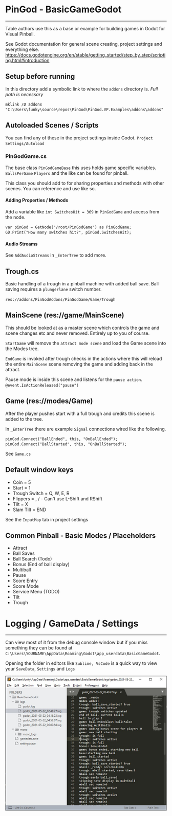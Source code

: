 # PinGod - BasicGameGodot
---

Table authors use this as a base or example for building games in Godot for Visual Pinball.

See Godot documentation for general scene creating, project settings and everything else. https://docs.godotengine.org/en/stable/getting_started/step_by_step/scripting.html#introduction

## Setup before running

In this directory add a symbolic link to where the `addons` directory is. *Full path is necessary*

```
mklink /D addons "C:\Users\funky\source\repos\PinGod\PinGod.VP.Examples\addons\addons"
```

## Autoloaded Scenes / Scripts

You can find any of these in the project settings inside Godot. `Project Settings/Autoload`

### PinGodGame.cs

The base class `PinGodGameBase` this uses holds game specific variables. `BallsPerGame` `Players` and the like can be found for pinball.

This class you should add to for sharing properties and methods with other scenes. You can reference and use like so.

#### Adding Properties / Methods

Add a variable like `int SwitchesHit = 369` in `PinGodGame` and access from the node.

```
var pinGod = GetNode("/root/PinGodGame") as PinGodGame;
GD.Print("How many switches hit?", pinGod.SwitchesHit);
```

#### Audio Streams

See `AddAudioStreams` in `_EnterTree` to add more.

## Trough.cs

Basic handling of a trough in a pinball machine with added ball save. Ball saving requires a `plungerlane` switch number.

`res://addons/PinGodAddons/PinGodGame/Game/Trough`

## MainScene (res://game/MainScene)

This should be looked at as a master scene which controls the game and scene changes etc and never removed. Entirely up to you of course.

`StartGame` will remove the `attract mode scene` and load the Game scene into the Modes tree.

`EndGame` is invoked after trough checks in the actions where this will reload the entire `MainScene` scene removing the game and adding back in the attract.

Pause mode is inside this scene and listens for the `pause action`. `@event.IsActionReleased("pause")`

## Game (res://modes/Game)

After the player pushes start with a full trough and credits this scene is added to the tree.

In `_EnterTree` there are example `Signal` connections wired like the following.

```
pinGod.Connect("BallEnded", this, "OnBallEnded");
pinGod.Connect("BallStarted", this, "OnBallStarted");
```

See `Game.cs`

## Default window keys

- Coin = 5
- Start = 1
- Trough Switch = Q, W, E, R
- Flippers = \, / - Can't use L-Shift and RShift
- Tilt = X
- Slam Tilt = END

See the `InputMap` tab in project settings

## Common Pinball - Basic Modes / Placeholders

- Attract
- Ball Saves
- Ball Search (Todo)
- Bonus (End of ball display)
- Multiball
- Pause
- Score Entry
- Score Mode
- Service Menu (TODO)
- Tilt
- Trough

# Logging / GameData / Settings
---

Can view most of it from the debug console window but if you miss something they can be found at `C:\Users\YOURNAME\AppData\Roaming\Godot\app_userdata\BasicGameGodot`.

Opening the folder in editors like `Sublime, VsCode` is a quick way to view your `SaveData`, `Settings` and `Logs`

![image](../../../doc/images/sublime-userdata-folder.jpg)